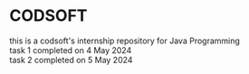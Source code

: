 # CODSOFT
this is a codsoft's internship repository for Java Programming
<br>
task 1 completed on 4 May 2024
<br>
task 2 completed on 5 May 2024 
